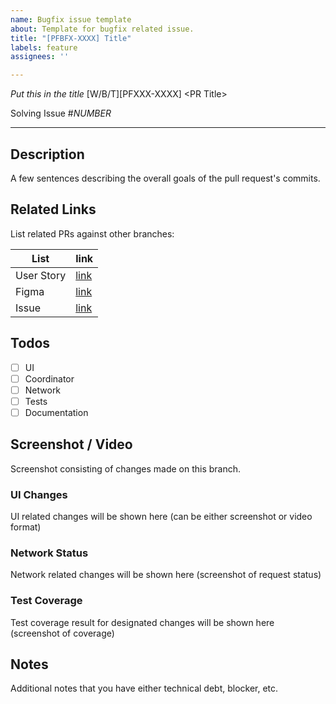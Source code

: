 ```yaml
---
name: Bugfix issue template
about: Template for bugfix related issue.
title: "[PFBFX-XXXX] Title"
labels: feature
assignees: ''

---
```

*Put this in the title*
\[W/B/T]\[PFXXX-XXXX\] \<PR Title\>

Solving Issue #*NUMBER*

***
## Description
A few sentences describing the overall goals of the pull request's commits.

## Related Links
List related PRs against other branches:

List | link
------ | ------
User Story | [link]()
Figma | [link]()
Issue | [link]()

## Todos
- [ ] UI
- [ ] Coordinator
- [ ] Network
- [ ] Tests
- [ ] Documentation

## Screenshot / Video
Screenshot consisting of changes made on this branch.

### UI Changes
UI related changes will be shown here (can be either screenshot or video format)

### Network Status
Network related changes will be shown here (screenshot of request status)

### Test Coverage
Test coverage result for designated changes will be shown here (screenshot of coverage)

## Notes
Additional notes that you have either technical debt, blocker, etc.

